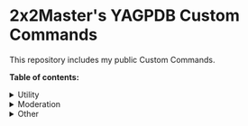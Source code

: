 # 2x2Master's YAGPDB Custom Commands

This repository includes my public Custom Commands. 

**Table of contents:**
<details>
  <summary>Utility</summary>
  
  ## General commands that can be useful for managing your server.
  * [Transfer roles](https://github.com/2x2master1/yaggy/blob/main/utility/TransferRoles.yag)
 </details>
 
 <details>
  <summary>Moderation</summary>
  
  ## Moderation commands that go beyond Yag's moderation commands, or can enhance them.
  * [Nickname Moderation](https://github.com/2x2master1/yaggy/blob/main/moderation/NicknameModeration.yag)
  * [Enhanced clean command for up to 500 messages](https://github.com/2x2master1/yaggy/blob/main/moderation/clean-500.yag)
  * [Softban command](https://github.com/2x2master1/yaggy/blob/main/moderation/softban.yag)
  * [Selfbot detection for giveaways](https://github.com/2x2master1/yaggy/blob/main/moderation/selfbotdetection-giveaway.yag)
 </details>
 
 <details>
  <summary>Other</summary>
  
  ## Other Custom Commands that did not fit into one of the categories above.
  * [Suggestion system](https://github.com/2x2master1/yaggy/blob/main/suggestions)
 </details>
